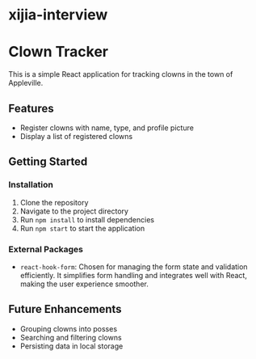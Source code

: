 # xijia-interview

# Clown Tracker

This is a simple React application for tracking clowns in the town of Appleville.

## Features

- Register clowns with name, type, and profile picture
- Display a list of registered clowns

## Getting Started

### Installation

1. Clone the repository
2. Navigate to the project directory
3. Run `npm install` to install dependencies
4. Run `npm start` to start the application

### External Packages

- `react-hook-form`: Chosen for managing the form state and validation efficiently. It simplifies form handling and integrates well with React, making the user experience smoother.

## Future Enhancements

- Grouping clowns into posses
- Searching and filtering clowns
- Persisting data in local storage
